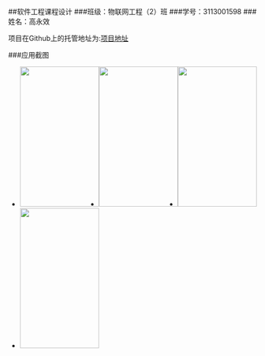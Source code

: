 ##软件工程课程设计
###班级：物联网工程（2）班
###学号：3113001598
###姓名：高永效

项目在Github上的托管地址为:[项目地址](https://github.com/EgeTart/ENote)

###应用截图

<ul>
	<li style="float:left"><img src="http://i1.piimg.com/4851/1fe1f7f50642f012.jpg" width="160" height="284"></li>
	<li style="float:left"><img src="http://i1.piimg.com/4851/82bb5f25ab4c1708.jpg" width="160" height="284"></li>
	<li style="float:left"><img src="http://i1.piimg.com/4851/6b516b7000a01bef.jpg" width="160" height="284"></li>
	<li style="float:left"><img src="http://i1.piimg.com/4851/b2d23399622ba08c.jpg" width="160" height="284"></li>
</ul>